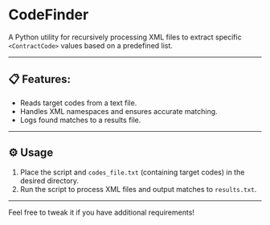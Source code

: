 # CodeFinder
A Python utility for recursively processing XML files to extract specific `<ContractCode>` values based on a predefined list.

---

## 📋 Features:
  - Reads target codes from a text file.
  - Handles XML namespaces and ensures accurate matching.
  - Logs found matches to a results file.

---

## ⚙ Usage
1. Place the script and `codes_file.txt` (containing target codes) in the desired directory.
2. Run the script to process XML files and output matches to `results.txt`.

---

Feel free to tweak it if you have additional requirements!
